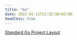```yaml
---
title: "Go"
date: 2022-01-11T11:32:56+02:00
headless: true
---
```


[Standard Go Project Layout](https://github.com/golang-standards/project-layout)

